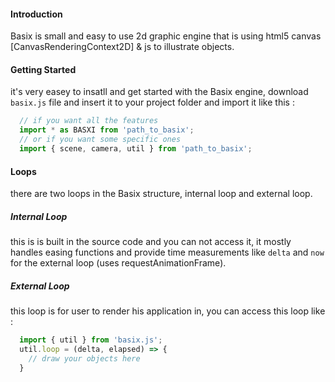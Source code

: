 #### Introduction
Basix is small and easy to use 2d graphic engine that is using html5 canvas [CanvasRenderingContext2D] &amp; js to illustrate objects.

#### Getting Started
it's very easey to insatll and get started with the Basix engine, download `basix.js` file and insert it to your project folder and import it like this :
``` js
  // if you want all the features
  import * as BASXI from 'path_to_basix';
  // or if you want some specific ones
  import { scene, camera, util } from 'path_to_basix';
```

#### Loops
there are two loops in the Basix structure, internal loop and external loop.
##### Internal Loop
this is is built in the source code and you can not access it, it mostly handles easing functions and provide time measurements like `delta` and `now` for the external loop (uses requestAnimationFrame).
##### External Loop
this loop is for user to render his application in, you can access this loop like : 
``` js
  import { util } from 'basix.js';
  util.loop = (delta, elapsed) => {
    // draw your objects here
  }
```
